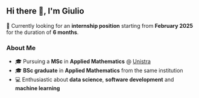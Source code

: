 ## Hi there 👋, I'm Giulio

📅 Currently looking for an **internship position** starting from **February 2025** for the duration of **6 months**.

### About Me
- 🎓 Pursuing a **MSc** in **Applied Mathematics** @ [Unistra](https://en.unistra.fr)
- 🎓 **BSc graduate** in **Applied Mathematics** from the same institution
- 💻 Enthusiastic about **data science**, **software development** and **machine learning**
